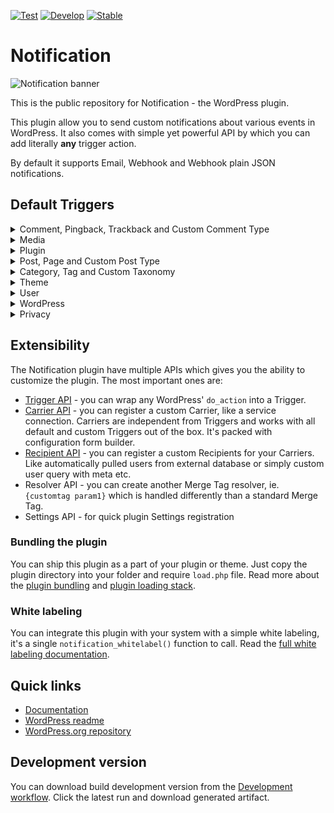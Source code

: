 [![Test](https://github.com/BracketSpace/Notification/workflows/Test/badge.svg)](https://github.com/BracketSpace/Notification/actions?query=workflow%3ATest)
[![Develop](https://github.com/BracketSpace/Notification/workflows/Develop/badge.svg)](https://github.com/BracketSpace/Notification/actions?query=workflow%3ADevelop)
[![Stable](https://github.com/BracketSpace/Notification/workflows/Stable/badge.svg)](https://github.com/BracketSpace/Notification/actions?query=workflow%3AStable)

# Notification

![Notification banner](https://bracketspace.com/extras/notification/banner.png)

This is the public repository for Notification - the WordPress plugin.

This plugin allow you to send custom notifications about various events in WordPress. It also comes with simple yet powerful API by which you can add literally **any** trigger action.

By default it supports Email, Webhook and Webhook plain JSON notifications.

## Default Triggers

<details>
<summary>Comment, Pingback, Trackback and Custom Comment Type</summary>

This covers all the comment types. Use `comment`, `pingback`, `trackback`, `another_comment_type` instead of the `{comment_type_slug}`.

| Trigger name | Trigger slug |
| :--- | :--- |
| Comment added | `comment/{comment_type_slug}/added` |
| Comment approved | `comment/{comment_type_slug}/approved` |
| Comment replied | `comment/{comment_type_slug}/replied` |
| Comment spammed | `comment/{comment_type_slug}/spammed` |
| Comment trashed | `comment/{comment_type_slug}/trashed` |
| Comment unapproved | `comment/{comment_type_slug}/unapproved` |
| Comment published | `comment/{comment_type_slug}/published` |

</details>

<details>
<summary>Media</summary>

| Trigger name | Trigger slug |
| :--- | :--- |
| Media added | `media/added` |
| Media trashed | `media/trashed` |
| Media updated | `media/updated` |

</details>

<details>
<summary>Plugin</summary>

| Trigger name | Trigger slug |
| :--- | :--- |
| Plugin activated | `plugin/activated` |
| Plugin deactivated | `plugin/deactivated` |
| Plugin installed | `plugin/installed` |
| Plugin removed | `plugin/removed` |
| Plugin updated | `plugin/updated` |

</details>

<details>
<summary>Post, Page and Custom Post Type</summary>

This covers all the custom post types, as well. Use `post`, `page`, `product`, `another_post_type` instead of the `{post_type_slug}`.

| Trigger name | Trigger slug |
| :--- | :--- |
| Post added | `post/{post_type_slug}/added` |
| Post saved as a draft | `post/{post_type_slug}/drafted` |
| Post sent for review | `post/{post_type_slug}/pending` |
| Post approved | `post/{post_type_slug}/approved` |
| Post published | `post/{post_type_slug}/published` |
| Post trashed | `post/{post_type_slug}/trashed` |
| Post updated | `post/{post_type_slug}/updated` |
| Post scheduled | `post/{post_type_slug}/scheduled` |

</details>

<details>
<summary>Category, Tag and Custom Taxonomy</summary>

This covers all the taxonomies. Use `category`, `post_tag`, `another_taxonomy` instead of the `{taxonomy_slug}`.

| Trigger name | Trigger slug |
| :--- | :--- |
| Taxonomy term created | `taxonomny/{taxonomy_slug}/created` |
| Taxonomy term deleted | `taxonomny/{taxonomy_slug}/deleted` |
| Taxonomy term updated | `taxonomny/{taxonomy_slug}/updated` |

</details>

<details>
<summary>Theme</summary>

| Trigger name | Trigger slug |
| :--- | :--- |
| Theme installed | `theme/installed` |
| Theme switched | `theme/switched` |
| Theme updated | `theme/updated` |

</details>

<details>
<summary>User</summary>

| Trigger name | Trigger slug |
| :--- | :--- |
| User deleted | `user/deleted` |
| User login | `user/login` |
| User login failed | `user/login_failed` |
| User logout | `user/logout` |
| User password changed | `user/password_changed` |
| User password reset request | `user/password_reset_request` |
| User profile updated | `user/profile_updated` |
| User role changed | `user/role_changed` |

</details>

<details>
<summary>WordPress</summary>

| Trigger name | Trigger slug |
| :--- | :--- |
| Available updates | `wordpress/updates_available` |
| WordPress updated | `wordpress/updates` |

</details>

<details>
<summary>Privacy</summary>

| Trigger name | Trigger slug |
| :--- | :--- |
| Personal Data erased | `privacy/data-erased` |
| Personal Data erase request | `privacy/data-erase-request` |
| Personal Data exported | `privacy/data-exported` |
| Personal Data export request | `privacy/data-export-request` |

</details>

## Extensibility

The Notification plugin have multiple APIs which gives you the ability to customize the plugin. The most important ones are:

  - [Trigger API](https://docs.bracketspace.com/notification/developer/triggers/custom-trigger) - you can wrap any WordPress' `do_action` into a Trigger.
  - [Carrier API](https://docs.bracketspace.com/notification/developer/carriers/custom-carrier) - you can register a custom Carrier, like a service connection. Carriers are independent from Triggers and works with   all default and custom Triggers out of the box. It's packed with configuration form builder.
  - [Recipient API](https://docs.bracketspace.com/notification/developer/recipients/custom-recipient) - you can register a custom Recipients for your Carriers. Like automatically pulled users from external database or simply custom user query with meta etc.
  - Resolver API - you can create another Merge Tag resolver, ie. `{customtag param1}` which is handled differently than a standard Merge Tag.
  - Settings API - for quick plugin Settings registration

### Bundling the plugin

You can ship this plugin as a part of your plugin or theme. Just copy the plugin directory into your folder and require `load.php` file. Read more about the [plugin bundling](https://docs.bracketspace.com/notification/developer/general/bundling) and [plugin loading stack](https://docs.bracketspace.com/notification/developer/general/plugin-loading-chain).

### White labeling

You can integrate this plugin with your system with a simple white labeling, it's a single `notification_whitelabel()` function to call. Read the [full white labeling documentation](https://docs.bracketspace.com/notification/developer/general/white-label-mode).

## Quick links

* [Documentation](https://docs.bracketspace.com/notification/)
* [WordPress readme](https://github.com/BracketSpace/Notification/blob/master/readme.txt)
* [WordPress.org repository](https://wordpress.org/plugins/notification/)

## Development version

You can download build development version from the [Development workflow](https://github.com/BracketSpace/Notification/actions?query=workflow%3ADevelop). Click the latest run and download generated artifact.
